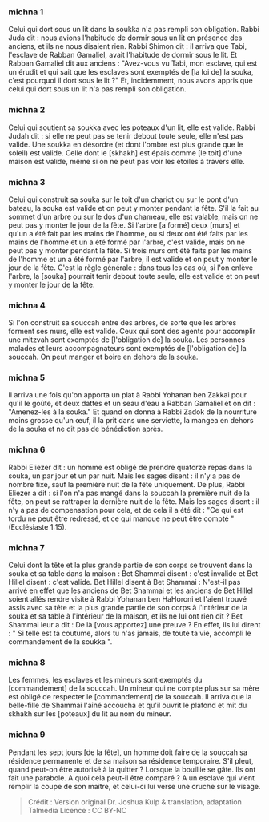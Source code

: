 
### michna 1
Celui qui dort sous un lit dans la soukka n'a pas rempli son obligation. Rabbi Juda dit : nous avions l'habitude de dormir sous un lit en présence des anciens, et ils ne nous disaient rien. Rabbi Shimon dit : il arriva que Tabi, l'esclave de Rabban Gamaliel, avait l'habitude de dormir sous le lit. Et Rabban Gamaliel dit aux anciens : "Avez-vous vu Tabi, mon esclave, qui est un érudit et qui sait que les esclaves sont exemptés de [la loi de] la souka, c'est pourquoi il dort sous le lit ?" Et, incidemment, nous avons appris que celui qui dort sous un lit n'a pas rempli son obligation.

### michna 2
Celui qui soutient sa soukka avec les poteaux d'un lit, elle est valide. Rabbi Judah dit : si elle ne peut pas se tenir debout toute seule, elle n'est pas valide. Une soukka en désordre (et dont l'ombre est plus grande que le soleil) est valide. Celle dont le [skhakh] est épais comme [le toit] d'une maison est valide, même si on ne peut pas voir les étoiles à travers elle.

### michna 3
Celui qui construit sa souka sur le toit d'un chariot ou sur le pont d'un bateau, la souka est valide et on peut y monter pendant la fête. S'il la fait au sommet d'un arbre ou sur le dos d'un chameau, elle est valable, mais on ne peut pas y monter le jour de la fête. Si l'arbre [a formé] deux [murs] et qu'un a été fait par les mains de l'homme, ou si deux ont été faits par les mains de l'homme et un a été formé par l'arbre, c'est valide, mais on ne peut pas y monter pendant la fête. Si trois murs ont été faits par les mains de l'homme et un a été formé par l'arbre, il est valide et on peut y monter le jour de la fête. C'est la règle générale : dans tous les cas où, si l'on enlève l'arbre, la [souka] pourrait tenir debout toute seule, elle est valide et on peut y monter le jour de la fête.

### michna 4
Si l'on construit sa souccah entre des arbres, de sorte que les arbres forment ses murs, elle est valide. Ceux qui sont des agents pour accomplir une mitzvah sont exemptés de [l'obligation de] la souka. Les personnes malades et leurs accompagnateurs sont exemptés de [l'obligation de] la souccah. On peut manger et boire en dehors de la souka.

### michna 5
Il arriva une fois qu'on apporta un plat à Rabbi Yohanan ben Zakkai pour qu'il le goûte, et deux dattes et un seau d'eau à Rabban Gamaliel et on dit : "Amenez-les à la souka." Et quand on donna à Rabbi Zadok de la nourriture moins grosse qu'un œuf, il la prit dans une serviette, la mangea en dehors de la souka et ne dit pas de bénédiction après.

### michna 6
Rabbi Eliezer dit : un homme est obligé de prendre quatorze repas dans la souka, un par jour et un par nuit. Mais les sages disent : il n'y a pas de nombre fixe, sauf la première nuit de la fête uniquement. De plus, Rabbi Eliezer a dit : si l'on n'a pas mangé dans la souccah la première nuit de la fête, on peut se rattraper la dernière nuit de la fête. Mais les sages disent : il n'y a pas de compensation pour cela, et de cela il a été dit : "Ce qui est tordu ne peut être redressé, et ce qui manque ne peut être compté "(Ecclésiaste 1:15).

### michna 7
Celui dont la tête et la plus grande partie de son corps se trouvent dans la souka et sa table dans la maison : Bet Shammai disent : c'est invalide et Bet Hillel disent : c'est valide. Bet Hillel disent à Bet Shammai : N'est-il pas arrivé en effet que les anciens de Bet Shammai et les anciens de Bet Hillel soient allés rendre visite à Rabbi Yohanan ben HaHoroni et l'aient trouvé assis avec sa tête et la plus grande partie de son corps à l'intérieur de la souka et sa table à l'intérieur de la maison, et ils ne lui ont rien dit ? Bet Shammai leur a dit : De là [vous apportez] une preuve ? En effet, ils lui dirent : " Si telle est ta coutume, alors tu n'as jamais, de toute ta vie, accompli le commandement de la soukka ".

### michna 8
Les femmes, les esclaves et les mineurs sont exemptés du [commandement] de la souccah. Un mineur qui ne compte plus sur sa mère est obligé de respecter le [commandement] de la souccah. Il arriva que la belle-fille de Shammai l'aîné accoucha et qu'il ouvrit le plafond et mit du skhakh sur les [poteaux] du lit au nom du mineur.

### michna 9
Pendant les sept jours [de la fête], un homme doit faire de la souccah sa résidence permanente et de sa maison sa résidence temporaire. S'il pleut, quand peut-on être autorisé à la quitter ? Lorsque la bouillie se gâte. Ils ont fait une parabole. A quoi cela peut-il être comparé ? A un esclave qui vient remplir la coupe de son maître, et celui-ci lui verse une cruche sur le visage.

>Crédit : Version original Dr. Joshua Kulp & translation, adaptation Talmedia
>Licence : CC BY-NC